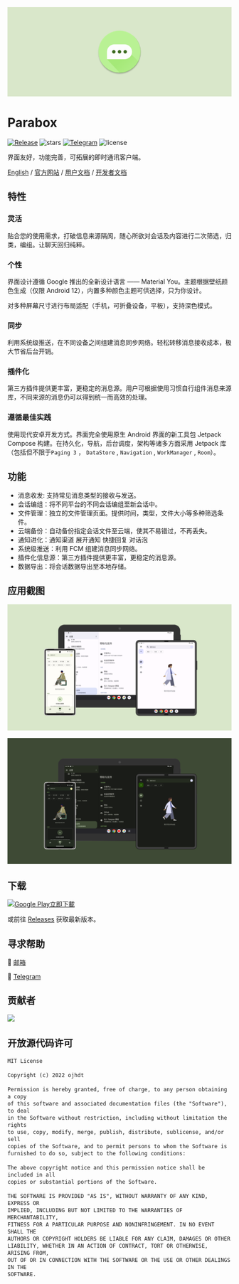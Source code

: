 ![Header](./docs/banner.png)
# Parabox

[![Release](https://img.shields.io/github/v/release/Parabox-App/Parabox)](https://github.com/Parabox-App/Parabox/releases)
![stars](https://img.shields.io/github/stars/Parabox-App/Parabox)
[![Telegram](https://img.shields.io/badge/Join-Telegram-red)](https://t.me/parabox_support)
![license](https://img.shields.io/github/license/Parabox-App/Parabox)

界面友好，功能完善，可拓展的即时通讯客户端。

[English](./README.md) / [官方网站](https://parabox.ojhdt.dev/) / [用户文档](https://docs.parabox.ojhdt.dev) / [开发者文档](https://docs.parabox.ojhdt.dev/developer/)

## 特性

### 灵活
贴合您的使用需求，打破信息来源隔阂，随心所欲对会话及内容进行二次筛选，归类，编组。让聊天回归纯粹。
### 个性
界面设计遵循 Google 推出的全新设计语言 —— Material You。主题根据壁纸颜色生成（仅限 Android 12），内置多种颜色主题可供选择，只为你设计。

对多种屏幕尺寸进行布局适配（手机，可折叠设备，平板），支持深色模式。
### 同步
利用系统级推送，在不同设备之间组建消息同步网络。轻松转移消息接收成本，极大节省后台开销。
### 插件化
第三方插件提供更丰富，更稳定的消息源。用户可根据使用习惯自行组件消息来源库，不同来源的消息仍可以得到统一而高效的处理。
### 遵循最佳实践
使用现代安卓开发方式。界面完全使用原生 Android 界面的新工具包 Jetpack Compose 构建。在持久化，导航，后台调度，架构等诸多方面采用 Jetpack 库（包括但不限于`Paging 3` ， `DataStore` , `Navigation` , `WorkManager` , `Room`）。

## 功能

- 消息收发: 支持常见消息类型的接收与发送。
- 会话编组：将不同平台的不同会话编组至新会话中。
- 文件管理：独立的文件管理页面。提供时间，类型，文件大小等多种筛选条件。
- 云端备份：自动备份指定会话文件至云端，使其不易错过，不再丢失。
- 通知进化：通知渠道 展开通知 快捷回复 对话泡
- 系统级推送：利用 FCM 组建消息同步网络。
- 插件化信息源：第三方插件提供更丰富，更稳定的消息源。
- 数据导出：将会话数据导出至本地存储。

## 应用截图

![light](./docs/light.png)

![dark](./docs/dark.png)

## 下载

<a href='https://play.google.com/store/apps/details?id=com.ojhdtapp.parabox&pcampaignid=pcampaignidMKT-Other-global-all-co-prtnr-py-PartBadge-Mar2515-1'><img alt='Google Play立即下載' src='https://play.google.com/intl/zh-TW/badges/static/images/badges/zh-tw_badge_web_generic.png' width='250'/></a>

或前往 [Releases](https://github.com/Parabox-App/Parabox/releases) 获取最新版本。

## 寻求帮助

📧 [邮箱](mailto:parabox@ojhdt.dev) 

💬 [Telegram](https://t.me/parabox_support)

## 贡献者

[![](https://contrib.rocks/image?repo=Parabox-App/Parabox)](https://github.com/Parabox-App/Parabox/graphs/contributors)

## 开放源代码许可
```
MIT License

Copyright (c) 2022 ojhdt

Permission is hereby granted, free of charge, to any person obtaining a copy
of this software and associated documentation files (the "Software"), to deal
in the Software without restriction, including without limitation the rights
to use, copy, modify, merge, publish, distribute, sublicense, and/or sell
copies of the Software, and to permit persons to whom the Software is
furnished to do so, subject to the following conditions:

The above copyright notice and this permission notice shall be included in all
copies or substantial portions of the Software.

THE SOFTWARE IS PROVIDED "AS IS", WITHOUT WARRANTY OF ANY KIND, EXPRESS OR
IMPLIED, INCLUDING BUT NOT LIMITED TO THE WARRANTIES OF MERCHANTABILITY,
FITNESS FOR A PARTICULAR PURPOSE AND NONINFRINGEMENT. IN NO EVENT SHALL THE
AUTHORS OR COPYRIGHT HOLDERS BE LIABLE FOR ANY CLAIM, DAMAGES OR OTHER
LIABILITY, WHETHER IN AN ACTION OF CONTRACT, TORT OR OTHERWISE, ARISING FROM,
OUT OF OR IN CONNECTION WITH THE SOFTWARE OR THE USE OR OTHER DEALINGS IN THE
SOFTWARE.
```